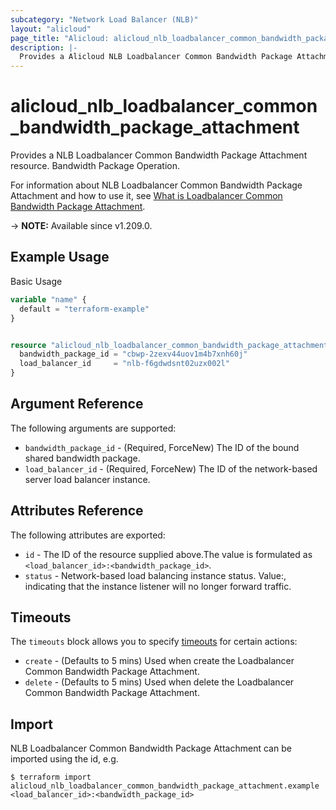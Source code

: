 ```yaml
---
subcategory: "Network Load Balancer (NLB)"
layout: "alicloud"
page_title: "Alicloud: alicloud_nlb_loadbalancer_common_bandwidth_package_attachment"
description: |-
  Provides a Alicloud NLB Loadbalancer Common Bandwidth Package Attachment resource.
---
```


# alicloud_nlb_loadbalancer_common_bandwidth_package_attachment

Provides a NLB Loadbalancer Common Bandwidth Package Attachment resource. Bandwidth Package Operation.

For information about NLB Loadbalancer Common Bandwidth Package Attachment and how to use it, see [What is Loadbalancer Common Bandwidth Package Attachment](https://www.alibabacloud.com/help/en/server-load-balancer/latest/nlb-instances-change).

-> **NOTE:** Available since v1.209.0.

## Example Usage

Basic Usage

```terraform
variable "name" {
  default = "terraform-example"
}


resource "alicloud_nlb_loadbalancer_common_bandwidth_package_attachment" "default" {
  bandwidth_package_id = "cbwp-2zexv44uov1m4b7xnh60j"
  load_balancer_id     = "nlb-f6gdwdsnt02uzx002l"
}
```

## Argument Reference

The following arguments are supported:
* `bandwidth_package_id` - (Required, ForceNew) The ID of the bound shared bandwidth package.
* `load_balancer_id` - (Required, ForceNew) The ID of the network-based server load balancer instance.

## Attributes Reference

The following attributes are exported:
* `id` - The ID of the resource supplied above.The value is formulated as `<load_balancer_id>:<bandwidth_package_id>`.
* `status` - Network-based load balancing instance status. Value:, indicating that the instance listener will no longer forward traffic.

## Timeouts

The `timeouts` block allows you to specify [timeouts](https://www.terraform.io/docs/configuration-0-11/resources.html#timeouts) for certain actions:
* `create` - (Defaults to 5 mins) Used when create the Loadbalancer Common Bandwidth Package Attachment.
* `delete` - (Defaults to 5 mins) Used when delete the Loadbalancer Common Bandwidth Package Attachment.

## Import

NLB Loadbalancer Common Bandwidth Package Attachment can be imported using the id, e.g.

```shell
$ terraform import alicloud_nlb_loadbalancer_common_bandwidth_package_attachment.example <load_balancer_id>:<bandwidth_package_id>
```